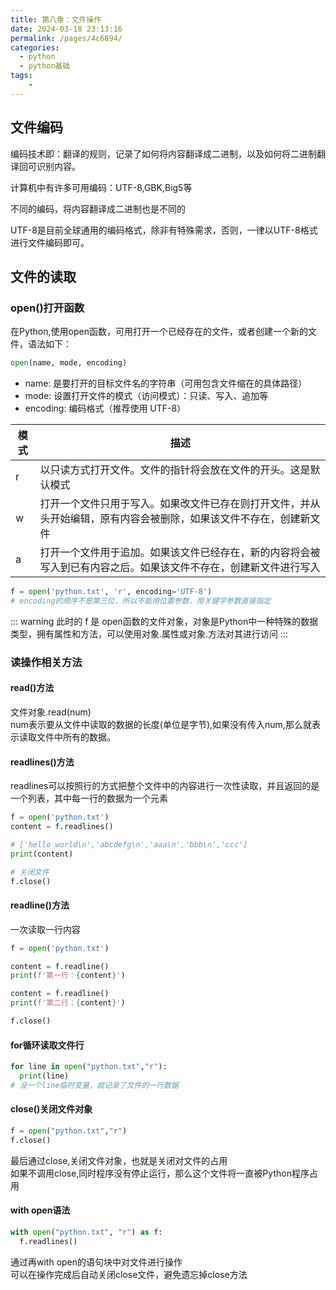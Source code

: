 ```yaml
---
title: 第八章：文件操作
date: 2024-03-18 23:13:16
permalink: /pages/4c6894/
categories:
  - python
  - python基础
tags:
    -
---
```

## 文件编码
编码技术即：翻译的规则，记录了如何将内容翻译成二进制，以及如何将二进制翻译回可识别内容。

计算机中有许多可用编码：UTF-8,GBK,Big5等

不同的编码，将内容翻译成二进制也是不同的

UTF-8是目前全球通用的编码格式，除非有特殊需求，否则，一律以UTF-8格式进行文件编码即可。

## 文件的读取
### open()打开函数
在Python,使用open函数，可用打开一个已经存在的文件，或者创建一个新的文件，语法如下：
```py
open(name, mode, encoding)
```
- name: 是要打开的目标文件名的字符串（可用包含文件缩在的具体路径）  
- mode: 设置打开文件的模式（访问模式）：只读、写入、追加等  
- encoding: 编码格式（推荐使用 UTF-8） 

|模式|描述|
|---|----|
|r|以只读方式打开文件。文件的指针将会放在文件的开头。这是默认模式|
|w|打开一个文件只用于写入。如果改文件已存在则打开文件，并从头开始编辑，原有内容会被删除，如果该文件不存在，创建新文件|
|a|打开一个文件用于追加。如果该文件已经存在，新的内容将会被写入到已有内容之后。如果该文件不存在，创建新文件进行写入|

```py
f = open('python.txt', 'r', encoding='UTF-8') 
# encoding的顺序不是第三位，所以不能用位置参数，用关键字参数直接指定
```

::: warning
此时的 f 是 open函数的文件对象，对象是Python中一种特殊的数据类型，拥有属性和方法，可以使用对象.属性或对象.方法对其进行访问
:::

### 读操作相关方法
#### read()方法
文件对象.read(num)  
num表示要从文件中读取的数据的长度(单位是字节),如果没有传入num,那么就表示读取文件中所有的数据。

#### readlines()方法
readlines可以按照行的方式把整个文件中的内容进行一次性读取，并且返回的是一个列表，其中每一行的数据为一个元素
```py
f = open('python.txt')
content = f.readlines()

# ['hello world\n','abcdefg\n','aaa\n','bbb\n','ccc']
print(content)

# 关闭文件
f.close()
```

#### readline()方法
一次读取一行内容
```py
f = open('python.txt')

content = f.readline()
print(f'第一行：{content}')

content = f.readline()
print(f'第二行：{content}')

f.close()
```

#### for循环读取文件行
```py
for line in open("python.txt","r"):
  print(line)
# 没一个line临时变量，就记录了文件的一行数据
```

#### close()关闭文件对象
```py
f = open("python.txt","r")
f.close()
```
最后通过close,关闭文件对象，也就是关闭对文件的占用  
如果不调用close,同时程序没有停止运行，那么这个文件将一直被Python程序占用

#### with open语法
```py
with open("python.txt", "r") as f:
  f.readlines()
```
通过再with open的语句块中对文件进行操作  
可以在操作完成后自动关闭close文件，避免遗忘掉close方法